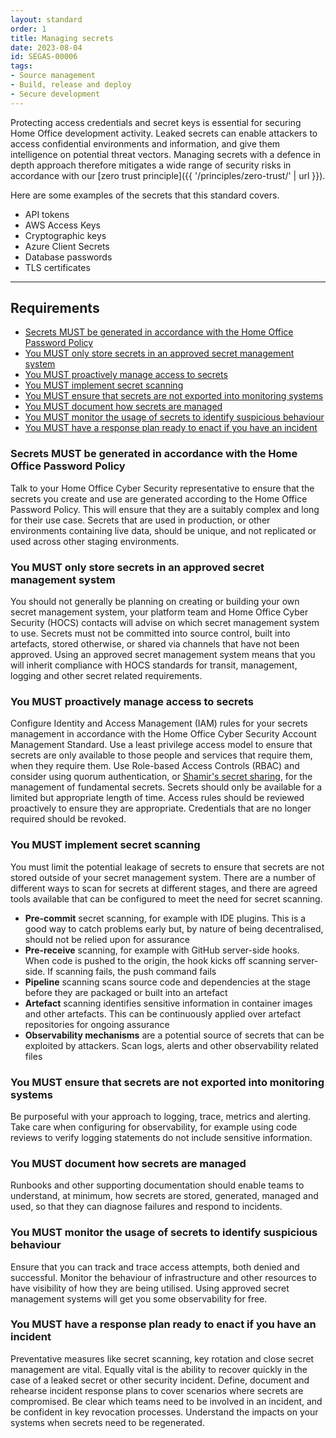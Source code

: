 ```yaml
---
layout: standard
order: 1
title: Managing secrets
date: 2023-08-04
id: SEGAS-00006
tags:
- Source management
- Build, release and deploy
- Secure development
---
```


Protecting access credentials and secret keys is essential for securing Home Office development activity. Leaked secrets can enable attackers to access confidential environments and information, and give them intelligence on potential threat vectors. Managing secrets with a defence in depth approach therefore mitigates a wide range of security risks in accordance with our [zero trust principle]({{ '/principles/zero-trust/' | url }}).

Here are some examples of the secrets that this standard covers.

- API tokens
- AWS Access Keys
- Cryptographic keys
- Azure Client Secrets
- Database passwords
- TLS certificates

---

## Requirements

- [Secrets MUST be generated in accordance with the Home Office Password Policy](#secrets-must-be-generated-in-accordance-with-the-home-office-password-policy)
- [You MUST only store secrets in an approved secret management system](#you-must-only-store-secrets-in-an-approved-secret-management-system)
- [You MUST proactively manage access to secrets](#you-must-proactively-manage-access-to-secrets)
- [You MUST implement secret scanning](#you-must-implement-secret-scanning)
- [You MUST ensure that secrets are not exported into monitoring systems](#you-must-ensure-that-secrets-are-not-exported-into-monitoring-systems)
- [You MUST document how secrets are managed](#you-must-document-how-secrets-are-managed)
- [You MUST monitor the usage of secrets to identify suspicious behaviour](#you-must-monitor-the-usage-of-secrets-to-identify-suspicious-behaviour)
- [You MUST have a response plan ready to enact if you have an incident](#you-must-have-a-response-plan-ready-to-enact-if-you-have-an-incident)

### Secrets MUST be generated in accordance with the Home Office Password Policy

Talk to your Home Office Cyber Security representative to ensure that the secrets you create and use are generated according to the Home Office Password Policy. This will ensure that they are a suitably complex and long for their use case. Secrets that are used in production, or other environments containing live data, should be unique, and not replicated or used across other staging environments.

### You MUST only store secrets in an approved secret management system

You should not generally be planning on creating or building your own secret management system, your platform team and Home Office Cyber Security (HOCS) contacts will advise on which secret management system to use. Secrets must not be committed into source control, built into artefacts, stored otherwise, or shared via channels that have not been approved. Using an approved secret management system means that you will inherit compliance with HOCS standards for transit, management, logging and other secret related requirements.

### You MUST proactively manage access to secrets

Configure Identity and Access Management (IAM) rules for your secrets management in accordance with the Home Office Cyber Security Account Management Standard. Use a least privilege access model to ensure that secrets are only available to those people and services that require them, when they require them. Use Role-based Access Controls (RBAC) and consider using quorum authentication, or [Shamir's secret sharing](https://en.wikipedia.org/wiki/Shamir%27s_Secret_Sharing), for the management of fundamental secrets. Secrets should only be available for a limited but appropriate length of time. Access rules should be reviewed proactively to ensure they are appropriate. Credentials that are no longer required should be revoked.

### You MUST implement secret scanning 

You must limit the potential leakage of secrets to ensure that secrets are not stored outside of your secret management system. There are a number of different ways to scan for secrets at different stages, and there are agreed tools available that can be configured to meet the need for secret scanning.

- **Pre-commit** secret scanning, for example with IDE plugins. This is a good way to catch problems early but, by nature of being decentralised, should not be relied upon for assurance
- **Pre-receive** scanning, for example with GitHub server-side hooks. When code is pushed to the origin, the hook kicks off scanning server-side. If scanning fails, the push command fails
- **Pipeline** scanning scans source code and dependencies at the stage before they are packaged or built into an artefact
- **Artefact** scanning identifies sensitive information in container images and other artefacts. This can be continuously applied over artefact repositories for ongoing assurance
- **Observability mechanisms** are a potential source of secrets that can be exploited by attackers. Scan logs, alerts and other observability related files

### You MUST ensure that secrets are not exported into monitoring systems

Be purposeful with your approach to logging, trace, metrics and alerting. Take care when configuring for observability, for example using code reviews to verify logging statements do not include sensitive information.

### You MUST document how secrets are managed

Runbooks and other supporting documentation should enable teams to understand, at minimum, how secrets are stored, generated, managed and used, so that they can diagnose failures and respond to incidents.

### You MUST monitor the usage of secrets to identify suspicious behaviour

Ensure that you can track and trace access attempts, both denied and successful. Monitor the behaviour of infrastructure and other resources to have visibility of how they are being utilised. Using approved secret management systems will get you some observability for free.

### You MUST have a response plan ready to enact if you have an incident

Preventative measures like secret scanning, key rotation and close secret management are vital. Equally vital is the ability to recover quickly in the case of a leaked secret or other security incident. Define, document and rehearse incident response plans to cover scenarios where secrets are compromised. Be clear which teams need to be involved in an incident, and be confident in key revocation processes. Understand the impacts on your systems when secrets need to be regenerated.
